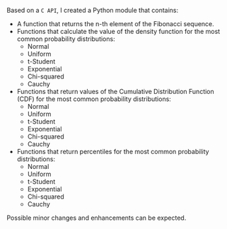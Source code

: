 Based on a `C API`, I created a Python module that contains:

- A function that returns the n-th element of the Fibonacci sequence.
- Functions that calculate the value of the density function for the most common probability distributions:
  - Normal
  - Uniform
  - t-Student
  - Exponential
  - Chi-squared
  - Cauchy
- Functions that return values of the Cumulative Distribution Function (CDF) for the most common probability distributions:
  - Normal
  - Uniform
  - t-Student
  - Exponential
  - Chi-squared
  - Cauchy
- Functions that return percentiles for the most common probability distributions:
  - Normal
  - Uniform
  - t-Student
  - Exponential
  - Chi-squared
  - Cauchy

Possible minor changes and enhancements can be expected.
